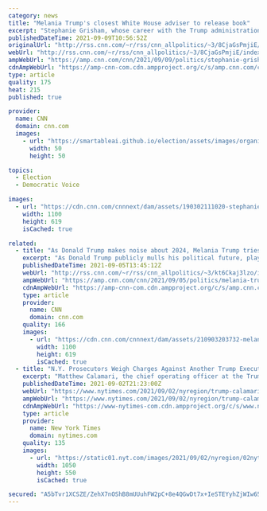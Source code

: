 ```yaml
---
category: news
title: "Melania Trump's closest White House adviser to release book"
excerpt: "Stephanie Grisham, whose career with the Trump administration included stints as East Wing communications director, White House press secretary and chief of staff to Melania Trump, has written a book that will be released next month, two people familiar with the project tell CNN.\n    \n"
publishedDateTime: 2021-09-09T10:56:52Z
originalUrl: "http://rss.cnn.com/~r/rss/cnn_allpolitics/~3/8CjaGsPmjiE/index.html"
webUrl: "http://rss.cnn.com/~r/rss/cnn_allpolitics/~3/8CjaGsPmjiE/index.html"
ampWebUrl: "https://amp.cnn.com/cnn/2021/09/09/politics/stephanie-grisham-book/index.html"
cdnAmpWebUrl: "https://amp-cnn-com.cdn.ampproject.org/c/s/amp.cnn.com/cnn/2021/09/09/politics/stephanie-grisham-book/index.html"
type: article
quality: 175
heat: 215
published: true

provider:
  name: CNN
  domain: cnn.com
  images:
    - url: "https://smartableai.github.io/election/assets/images/organizations/cnn.com-50x50.jpg"
      width: 50
      height: 50

topics:
  - Election
  - Democratic Voice

images:
  - url: "https://cdn.cnn.com/cnnnext/dam/assets/190302111020-stephanie-grisham-newsroom-super-tease.jpg"
    width: 1100
    height: 619
    isCached: true

related:
  - title: "As Donald Trump makes noise about 2024, Melania Trump tries to stay out of the public eye"
    excerpt: "As Donald Trump publicly mulls his political future, playing a game of \"will he-won't he\" in a potential bid for the White House in 2024, all the while flexing influence in primaries for next year's midterms, there is one key person noticeably quiet. Again.\n    \n"
    publishedDateTime: 2021-09-05T13:45:12Z
    webUrl: "http://rss.cnn.com/~r/rss/cnn_allpolitics/~3/kt6Ckaj3lzo/index.html"
    ampWebUrl: "https://amp.cnn.com/cnn/2021/09/05/politics/melania-trump-out-of-the-public-eye-2024/index.html"
    cdnAmpWebUrl: "https://amp-cnn-com.cdn.ampproject.org/c/s/amp.cnn.com/cnn/2021/09/05/politics/melania-trump-out-of-the-public-eye-2024/index.html"
    type: article
    provider:
      name: CNN
      domain: cnn.com
    quality: 166
    images:
      - url: "https://cdn.cnn.com/cnnnext/dam/assets/210903203732-melania-donald-trump-split-restricted-super-tease.jpg"
        width: 1100
        height: 619
        isCached: true
  - title: "N.Y. Prosecutors Weigh Charges Against Another Trump Executive"
    excerpt: "Matthew Calamari, the chief operating officer at the Trump Organization, is under scrutiny. His son testified before a grand jury Thursday."
    publishedDateTime: 2021-09-02T21:23:00Z
    webUrl: "https://www.nytimes.com/2021/09/02/nyregion/trump-calamari-charges-.html"
    ampWebUrl: "https://www.nytimes.com/2021/09/02/nyregion/trump-calamari-charges-.amp.html"
    cdnAmpWebUrl: "https://www-nytimes-com.cdn.ampproject.org/c/s/www.nytimes.com/2021/09/02/nyregion/trump-calamari-charges-.amp.html"
    type: article
    provider:
      name: New York Times
      domain: nytimes.com
    quality: 135
    images:
      - url: "https://static01.nyt.com/images/2021/09/02/nyregion/02nytrump/02nytrump-facebookJumbo.jpg"
        width: 1050
        height: 550
        isCached: true

secured: "A5bTvr1XCSZE/ZehX7nOShB8mUUuhFW2pC+8e4QGwDt7x+IeSTEYyhZjWIw65rhbScxX/jOW7nfcSMrsUmBg3bRDD8fsmdzNz7ORey6xw4lQVMonNdVyfu/5HhlxD9NIbp1t4DbRI5IqQrtA7M0D8yEGtsmJbYQXsnKvwRIbsvnAmMz/v0NJh3Zut9/AjlBt2/P8trnEMcNRglVCzovYhLtFaNyl5pNMigs80+4cCsFAjvBvOL7gXBNLs8SW86sy9gXk2EhD7mLWl1qTFo0sF8wNpjQyeLJY7BCSRGdky5CdEqourUMUpeoM/7rJxzBBrXwuBATjlzden6GTye4FaKAD4pEfgS3JhaBLNatNbok=;tg3RhYP7amrbG6AiN8IsVg=="
---
```


